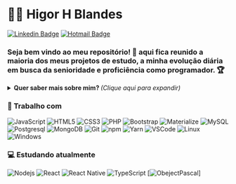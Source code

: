 # :man_technologist: Higor H Blandes
[![Linkedin Badge](https://img.shields.io/badge/-Higor-blue?style=flat-square&logo=Linkedin&logoColor=white&link=https://www.linkedin.com/in/higorblandes/)](https://www.linkedin.com/in/higorblandes/)
[![Hotmail Badge](https://img.shields.io/badge/-higorblands@hotmail.com-c14438?style=flat-square&logo=Hotmail&logoColor=white&link=mailto:higorblands@hotmail.com)](mailto:higorblands@hotmail.com)

### Seja bem vindo ao meu repositório! 👋 aqui fica reunido a maioria dos meus projetos de estudo, a minha evolução diária em busca da senioridade e proficiência como programador. 🏆

<details>
<summary> <b> Quer saber mais sobre mim? </b> <i>(Clique aqui para expandir)</i> </summary>

### 📖 Sobre mim
Sou graduando em Banco de Dados através da Faculdade SENAC PE, formando em Programador WEB certificado pelo SENAC de Caruaru e desenvolvedor FullStack Bootcamp do AppBrewery.

Profissional com mais de 3 anos de experiência na área de T.I com passagens por empresas como Accenture do Brasil, também em outros subsistemas Tecnologia, na realização de suporte ao usuário, treinamento e desenvolvimento de recurso, supervisão técnica, gestão de incidentes e crises.
</details>

### 💼 Trabalho com
![JavaScript](https://img.shields.io/badge/-JavaScript-F7B93E?style=flat-square&logo=javascript&logoColor=fff)
![HTML5](https://img.shields.io/badge/-HTML5-E34F26?style=flat-square&logo=html5&logoColor=white)
![CSS3](https://img.shields.io/badge/-CSS3-549FDE?style=flat-square&logo=css3&logoColor=white)
![PHP](https://img.shields.io/badge/-PHP-549FDE?style=flat-square&logo=php&logoColor=white)
![Bootstrap](https://img.shields.io/badge/-Bootstrap-549FDE?style=flat-square&logo=Bootstrap&logoColor=white)
![Materialize](https://img.shields.io/badge/-Materialize-549FDE?style=flat-square&logo=Materialize&logoColor=white)
![MySQL](https://img.shields.io/badge/-MySQL-00758F?style=flat-square&logo=mysql&logoColor=white)
![Postgresql](https://img.shields.io/badge/-Postgresql-32648D?style=flat-square&logo=postgresql&logoColor=white)
![MongoDB](https://img.shields.io/badge/-MongoDB-13aa52?style=flat-square&logo=mongodb&logoColor=white)
![Git](https://img.shields.io/badge/-Git-F05032?style=flat-square&logo=git&logoColor=white)
![npm](https://img.shields.io/badge/-NPM-CB3837?style=flat-square&logo=npm&logoColor=white)
![Yarn](https://img.shields.io/badge/-Yarn-2B8AB6?style=flat-square&logo=yarn&logoColor=white)
![VSCode](https://img.shields.io/badge/-VSCode-0085D1?style=flat-square&logo=visual-studio-code&logoColor=white)
![Linux](https://img.shields.io/badge/-Linux-16C60C?style=flat-square&logo=linux&logoColor=white)
![Windows](https://img.shields.io/badge/-Windows-00ADEF?style=flat-square&logo=windows&logoColor=white)


### 💻 Estudando atualmente
![Nodejs](https://img.shields.io/badge/-Node.js-43853d?style=flat-square&logo=Node.js&logoColor=white)
![React](https://img.shields.io/badge/-React.js-45b8d8?style=flat-square&logo=react&logoColor=white)
![React Native](https://img.shields.io/badge/-React%20Native-45b8d8?style=flat-square&logo=react&logoColor=white)
![TypeScript](https://img.shields.io/badge/-TypeScript-0077C6?style=flat-square&logo=typescript&logoColor=fff)
[![ObejectPascal](https://img.shields.io/badge/ObecjectPascal-7642d2.svg)]

